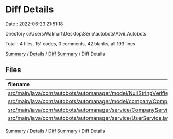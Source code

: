# Diff Details

Date : 2022-06-23 21:51:18

Directory c:\\Users\\Walmart\\Desktop\\Sério\\autobots\\Atvii_Autobots

Total : 4 files,  151 codes, 0 comments, 42 blanks, all 193 lines

[Summary](results.md) / [Details](details.md) / [Diff Summary](diff.md) / Diff Details

## Files
| filename | language | code | comment | blank | total |
| :--- | :--- | ---: | ---: | ---: | ---: |
| [src/main/java/com/autobots/automanager/model/NullStringVerifier.java](/src/main/java/com/autobots/automanager/model/NullStringVerifier.java) | Java | 60 | 0 | 10 | 70 |
| [src/main/java/com/autobots/automanager/model/company/CompanyUpdater.java](/src/main/java/com/autobots/automanager/model/company/CompanyUpdater.java) | Java | 22 | 0 | 8 | 30 |
| [src/main/java/com/autobots/automanager/service/CompanyService.java](/src/main/java/com/autobots/automanager/service/CompanyService.java) | Java | 54 | 0 | 18 | 72 |
| [src/main/java/com/autobots/automanager/service/UserService.java](/src/main/java/com/autobots/automanager/service/UserService.java) | Java | 15 | 0 | 6 | 21 |

[Summary](results.md) / [Details](details.md) / [Diff Summary](diff.md) / Diff Details